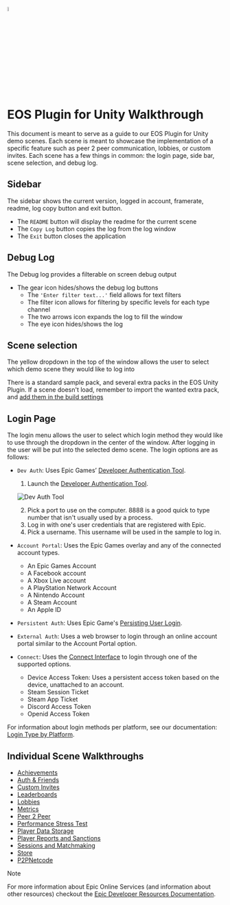 <a href="/README.md"><img src="/docs/images/PlayEveryWareLogo.gif" alt="README.md" width="5%"/></a>

# EOS Plugin for Unity Walkthrough
 
This document is meant to serve as a guide to our EOS Plugin for Unity demo scenes. Each scene is meant to showcase the implementation of a specific feature such as peer 2 peer communication, lobbies, or custom invites.
Each scene has a few things in common: the login page, side bar, scene selection, and debug log.

## Sidebar
The sidebar shows the current version, logged in account, framerate, readme, log copy button and exit button.
 - The ``README`` button will display the readme for the current scene
 - The ``Copy Log`` button copies the log from the log window
 - The ``Exit``    button closes the application


## Debug Log
The Debug log provides a filterable on screen debug output
- The gear icon hides/shows the debug log buttons
    - The ``'Enter filter text...'`` field allows for text filters
    - The filter icon allows for filtering by specific levels for each type channel
    - The two arrows icon expands the log to fill the window
    - The eye icon hides/shows the log


## Scene selection
The yellow dropdown in the top of the window allows the user to select which demo scene they would like to log into

There is a standard sample pack, and several extra packs in the EOS Unity Plugin. If a scene doesn't load, remember to import the wanted extra pack, and [add them in the build settings](/README.md#importing-samples)


## Login Page
The login menu allows the user to select which login method they would like to use through the dropdown in the center of the window. After logging in the user will be put into the selected demo scene.
The login options are as follows:
- ``Dev Auth``: Uses Epic Games’ [Developer Authentication Tool](https://dev.epicgames.com/docs/epic-account-services/developer-authentication-tool).
    1. Launch the [Developer Authentication Tool](https://dev.epicgames.com/docs/services/en-US/EpicAccountServices/DeveloperAuthenticationTool/index.html).

    ![Dev Auth Tool](/docs/images/dev_auth_tool.gif)

    2. Pick a port to use on the computer. 8888 is a good quick to type number that isn't usually used by a process.
    3. Log in with one's user credentials that are registered with Epic.
    4. Pick a username. This username will be used in the sample to log in.

- ``Account Portal``: Uses the Epic Games overlay and any of the connected account types.
    - An Epic Games Account
    - A Facebook account
    - A Xbox Live account
    - A PlayStation Network Account
    - A Nintendo Account
    - A Steam Account
    - An Apple ID
- ``Persistent Auth``: Uses Epic Game's [Persisting User Login](https://dev.epicgames.com/docs/epic-account-services/auth/auth-interface#persisting-user-login-to-epic-account-outside-epic-games-launcher).
- ``External Auth``: Uses a web browser to login through an online account portal similar to the Account Portal option.
- ``Connect``: Uses the [Connect Interface](https://dev.epicgames.com/docs/game-services/eos-connect-interface) to login through one of the supported options.
    - Device Access Token: Uses a persistent access token based on the device, unattached to an account.
    - Steam Session Ticket
    - Steam App Ticket
    - Discord Access Token  
    - Openid Access Token

For information about login methods per platform, see our documentation: [Login Type by Platform](/docs/login_type_by_platform.md).

## Individual Scene Walkthroughs
- [Achievements](/docs/scene_walkthrough/achievements_walkthrough.md)
- [Auth & Friends](/docs/scene_walkthrough/auth&friends_walkthrough.md)
- [Custom Invites](/docs/scene_walkthrough/customInvites_walkthrough.md)
- [Leaderboards](/docs/scene_walkthrough/leaderboards_walkthrough.md)
- [Lobbies](/docs/scene_walkthrough/lobbies_walkthrough.md)
- [Metrics](/docs/scene_walkthrough/metrics_walkthrough.md)
- [Peer 2 Peer](/docs/scene_walkthrough/P2P_walkthrough.md)
- [Performance Stress Test](/docs/scene_walkthrough/performance_stress_test_walkthrough.md)
- [Player Data Storage](/docs/scene_walkthrough/player_data_storage_walkthrough.md)
- [Player Reports and Sanctions](/docs/scene_walkthrough/player_reports_and_sanctions_walkthrough.md)
- [Sessions and Matchmaking](/docs/scene_walkthrough/sessions_and_matchmaking_walkthrough.md)
- [Store](/docs/scene_walkthrough/store_walkthrough.md)
- [P2PNetcode](/docs/scene_walkthrough/P2P_netcode_walkthrough.md)

> [!NOTE]
> For more information about Epic Online Services (and information about other resources) checkout the [Epic Developer Resources Documentation](https://dev.epicgames.com/docs).
